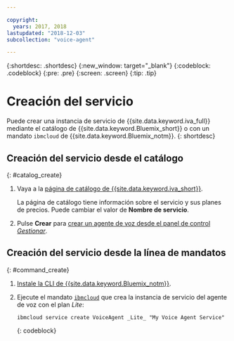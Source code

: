 ```yaml
---

copyright:
  years: 2017, 2018
lastupdated: "2018-12-03"
subcollection: "voice-agent"

---
```


{:shortdesc: .shortdesc}
{:new_window: target="_blank"}
{:codeblock: .codeblock}
{:pre: .pre}
{:screen: .screen}
{:tip: .tip}


# Creación del servicio

Puede crear una instancia de servicio de {{site.data.keyword.iva_full}} mediante el catálogo de {{site.data.keyword.Bluemix_short}} o con un mandato `ibmcloud` de {{site.data.keyword.Bluemix_notm}}.
{: shortdesc}


## Creación del servicio desde el catálogo
{: #catalog_create}

1. Vaya a la [página de catálogo de {{site.data.keyword.iva_short}}](https://cloud.ibm.com/catalog/services/voice-agent-with-watson).

   La página de catálogo tiene información sobre el servicio y sus planes de precios. Puede cambiar el valor de **Nombre de servicio**.

2. Pulse **Crear** para [crear un agente de voz desde el panel de control _Gestionar_](/docs/services/voice-agent?topic=voice-agent-config_instance#config_instance).

## Creación del servicio desde la línea de mandatos
{: #command_create}

1. [Instale la CLI de {{site.data.keyword.Bluemix_notm}}](/docs/cli?topic=cloud-cli-ibmcloud-cli#overview).

2. Ejecute el mandato [`ibmcloud`](/docs/cli/idt?topic=cloud-cli-idt-cli#idt-cli) que crea la instancia de servicio del agente de voz con el plan _Lite_:

   ```
   ibmcloud service create VoiceAgent _Lite_ "My Voice Agent Service"
   ```
   {: codeblock}
